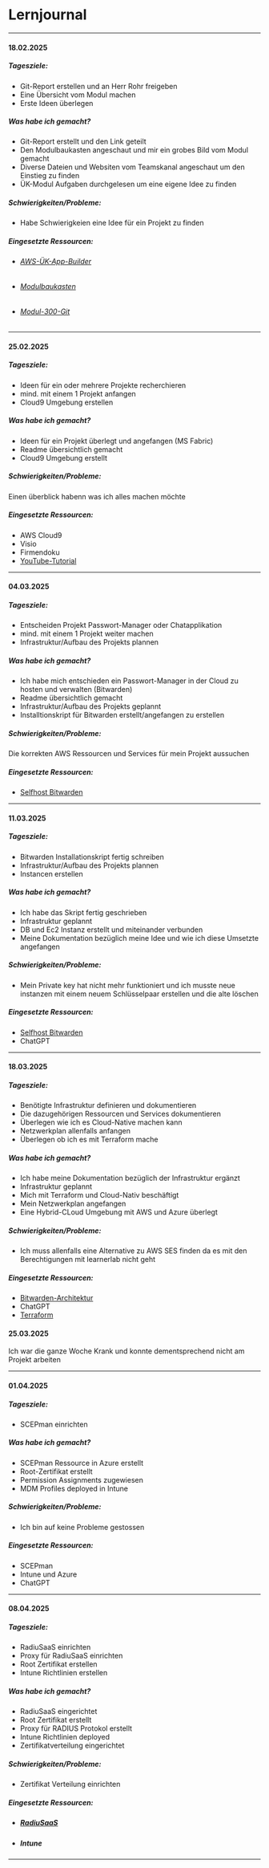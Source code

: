 # Lernjournal

---

#### 18.02.2025

##### Tagesziele:

- Git-Report erstellen und an Herr Rohr freigeben
- Eine Übersicht vom Modul machen
- Erste Ideen überlegen

##### Was habe ich gemacht?

- Git-Report erstellt und den Link geteilt
- Den Modulbaukasten angeschaut und mir ein grobes Bild vom Modul gemacht
- Diverse Dateien und Websiten vom Teamskanal angeschaut um den Einstieg zu finden
- ÜK-Modul Aufgaben durchgelesen um eine eigene Idee zu finden

##### Schwierigkeiten/Probleme:

- Habe Schwierigkeien eine Idee für ein Projekt zu finden

##### Eingesetzte Ressourcen:

- ###### [AWS-ÜK-App-Builder](https://aws-samples.github.io/cloud-app-builders-modules-german/einleitung/)
- ###### [Modulbaukasten](https://www.ict-berufsbildung.ch/services/modulbaukasten)
- ######  [Modul-300-Git](https://gitlab.com/ch-tbz-it/Stud/m300/m300-bivo2021)


---

#### 25.02.2025

##### Tagesziele:

- Ideen für ein oder mehrere Projekte recherchieren
- mind. mit einem 1 Projekt anfangen
- Cloud9 Umgebung erstellen



##### Was habe ich gemacht?

- Ideen für ein Projekt überlegt und angefangen (MS Fabric)
- Readme übersichtlich gemacht
- Cloud9 Umgebung erstellt



##### Schwierigkeiten/Probleme:

Einen überblick habenn was ich alles machen möchte

##### Eingesetzte Ressourcen:

- AWS Cloud9
- Visio
- Firmendoku
- [YouTube-Tutorial](https://www.youtube.com/watch?v=NkHNbtZIQbE)

---

#### 04.03.2025

##### Tagesziele:

- Entscheiden Projekt Passwort-Manager oder Chatapplikation
- mind. mit einem 1 Projekt weiter machen
- Infrastruktur/Aufbau des Projekts plannen



##### Was habe ich gemacht?

- Ich habe mich entschieden ein Passwort-Manager in der Cloud zu hosten und verwalten (Bitwarden)
- Readme übersichtlich gemacht
- Infrastruktur/Aufbau des Projekts geplannt
- Installtionskript für Bitwarden erstellt/angefangen zu erstellen



##### Schwierigkeiten/Probleme:

Die korrekten AWS Ressourcen und Services für mein Projekt aussuchen

##### Eingesetzte Ressourcen:

- [Selfhost Bitwarden](https://www.youtube.com/watch?v=SSLGa0LjTrA&t=0s)

---

#### 11.03.2025

##### Tagesziele:

- Bitwarden Installationskript fertig schreiben
- Infrastruktur/Aufbau des Projekts plannen
- Instancen erstellen


##### Was habe ich gemacht?

- Ich habe das Skript fertig geschrieben
- Infrastruktur geplannt
- DB und Ec2 Instanz erstellt und miteinander verbunden
- Meine Dokumentation bezüglich meine Idee und wie ich diese Umsetzte angefangen


##### Schwierigkeiten/Probleme:

- Mein Private key hat nicht mehr funktioniert und ich musste neue instanzen mit einem neuem Schlüsselpaar erstellen und die alte löschen


##### Eingesetzte Ressourcen:

- [Selfhost Bitwarden](https://www.youtube.com/watch?v=SSLGa0LjTrA&t=0s)
- ChatGPT

---

#### 18.03.2025

##### Tagesziele:

- Benötigte Infrastruktur definieren und dokumentieren
- Die dazugehörigen Ressourcen und Services dokumentieren
- Überlegen wie ich es Cloud-Native machen kann
- Netzwerkplan allenfalls anfangen
- Überlegen ob ich es mit Terraform mache


##### Was habe ich gemacht?

- Ich habe meine Dokumentation bezüglich der Infrastruktur ergänzt
- Infrastruktur geplannt
- Mich mit Terraform und Cloud-Nativ beschäftigt
- Mein Netzwerkplan angefangen
- Eine Hybrid-CLoud Umgebung mit AWS und Azure überlegt


##### Schwierigkeiten/Probleme:

- Ich muss allenfalls eine Alternative zu AWS SES finden da es mit den Berechtigungen mit learnerlab nicht geht


##### Eingesetzte Ressourcen:

- [Bitwarden-Architektur](https://www.rickgouin.com/self-host-bitwarden-in-aws/)
- ChatGPT
- [Terraform](https://developer.hashicorp.com/terraform/install)



#### 25.03.2025

Ich war die ganze Woche Krank und konnte dementsprechend nicht am Projekt arbeiten


---


#### 01.04.2025



##### Tagesziele:

- SCEPman einrichten

##### Was habe ich gemacht?

- SCEPman Ressource in Azure erstellt
- Root-Zertifikat erstellt
- Permission Assignments zugewiesen
- MDM Profiles deployed in Intune


##### Schwierigkeiten/Probleme:

- Ich bin auf keine Probleme gestossen

##### Eingesetzte Ressourcen:

- SCEPman
- Intune und Azure
- ChatGPT

---

#### 08.04.2025


##### Tagesziele:

- RadiuSaaS einrichten
- Proxy für RadiuSaaS einrichten
- Root Zertifikat erstellen
- Intune Richtlinien erstellen 


##### Was habe ich gemacht?

- RadiuSaaS eingerichtet
- Root Zertifikat erstellt
- Proxy für RADIUS Protokol erstellt
- Intune Richtlinien deployed
- Zertifikatverteilung eingerichtet


##### Schwierigkeiten/Probleme:

- Zertifikat Verteilung einrichten


##### Eingesetzte Ressourcen:

- ##### [RadiuSaaS](https://www.radius-as-a-service.com/)
- ##### Intune

---






